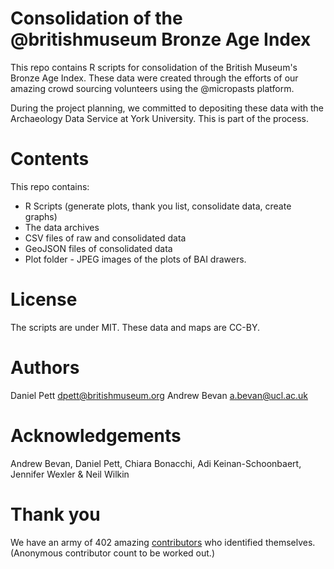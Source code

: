 # Consolidation of the @britishmuseum Bronze Age Index

This repo contains R scripts for consolidation of the British Museum's Bronze Age Index. 
These data were created through the efforts of our amazing crowd sourcing volunteers using the 
@micropasts platform. 

During the project planning, we committed to depositing these data with the Archaeology Data Service
at York University. This is part of the process.

# Contents

This repo contains:
 
* R Scripts (generate plots, thank you list, consolidate data, create graphs)
* The data archives
* CSV files of raw and consolidated data
* GeoJSON files of consolidated data
* Plot folder - JPEG images of the plots of BAI drawers.

# License

The scripts are under MIT. These data and maps are CC-BY.

# Authors

Daniel Pett <dpett@britishmuseum.org>
Andrew Bevan <a.bevan@ucl.ac.uk>

# Acknowledgements

Andrew Bevan, Daniel Pett, Chiara Bonacchi, Adi Keinan-Schoonbaert, Jennifer Wexler & Neil Wilkin

# Thank you

We have an army of 402 amazing [contributors](thankyou.md) who identified themselves. (Anonymous contributor 
count to be worked out.)
